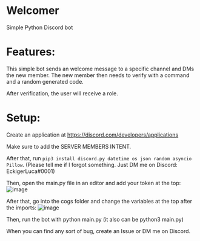 # Welcomer
Simple Python Discord bot

# Features:

This simple bot sends an welcome message to a specific channel and DMs the new member. The new member then needs to verify with a command and a random generated code.

After verification, the user will receive a role.



# Setup:

Create an application at https://discord.com/developers/applications

Make sure to add the SERVER MEMBERS INTENT.


After that, run `pip3 install discord.py datetime os json random asyncio Pillow`. (Please tell me if I forgot something. Just DM me on Discord: EckigerLuca#0001)

Then, open the main.py file in an editor and add your token at the top:
![image](https://user-images.githubusercontent.com/63116530/116293094-c3645e80-a796-11eb-81f1-b62cf8522564.png)


After that, go into the cogs folder and change the variables at the top after the imports:
![image](https://user-images.githubusercontent.com/63116530/116293170-e0992d00-a796-11eb-85fa-19a4ff976be8.png)


Then, run the bot with python main.py (it also can be python3 main.py)



When you can find any sort of bug, create an Issue or DM me on Discord.
